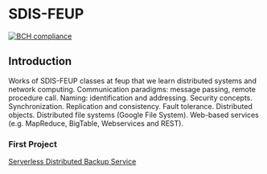 # SDIS-FEUP
[![BCH compliance](https://bettercodehub.com/edge/badge/jflcarvalho/SDIS-FEUP?branch=project&token=2d8467f22312dd57f5d76ab38592445ef673d7c4)](https://bettercodehub.com/)

## Introduction
Works of SDIS-FEUP classes at feup that we learn distributed systems and network computing. Communication paradigms: message passing, remote procedure call.  Naming: identification and addressing. Security concepts. Synchronization. Replication and consistency. Fault tolerance. Distributed objects. Distributed file systems (Google File System). Web-based services (e.g. MapReduce, BigTable, Webservices and REST).

### First Project
  [Serverless Distributed Backup Service](https://github.com/jflcarvalho/SDIS-FEUP/tree/project)
